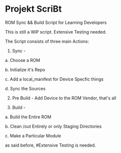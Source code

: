 # Projekt ScriBt

ROM Sync && Build Script for Learning Developers
 
This is still a WiP script. Extensive Testing needed.

The Script consists of three main Actions:

1. Sync - 
  
  a. Choose a ROM

  b. Initialize it's Repo

  c. Add a local_manifest for Device Specfic things

  d. Sync the Sources

2. Pre Build - Add Device to the ROM Vendor, that's all

3. Build -
  
  a. Build the Entire ROM
  
  b. Clean /out Entirely or only Staging Directories
  
  c. Make a Particular Module

as said before, 
#Extensive Testing is needed.
